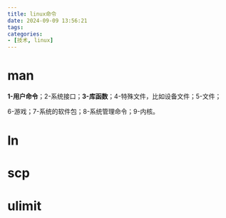 ```yaml
---
title: linux命令
date: 2024-09-09 13:56:21
tags:
categories:
- [技术, linux]
---
```


# man

**1-用户命令**；2-系统接口；**3-库函数**；4-特殊文件，比如设备文件；5-文件；

6-游戏；7-系统的软件包；8-系统管理命令；9-内核。

# ln



# scp

# ulimit 

